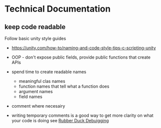 # Technical Documentation

## keep code readable

Follow basic unity style guides
- https://unity.com/how-to/naming-and-code-style-tips-c-scripting-unity

- OOP - don't expose public fields, provide public functions that create APIs
- spend time to create readable names
  - meaningful clas names
  - function names that tell what a function does
  - argument names
  - field names
- comment where necesairy
- writing temporary comments is a good way to get more clarity on what your code is doing see [Rubber Duck Debuigging](https://en.wikipedia.org/wiki/Rubber_duck_debugging)
